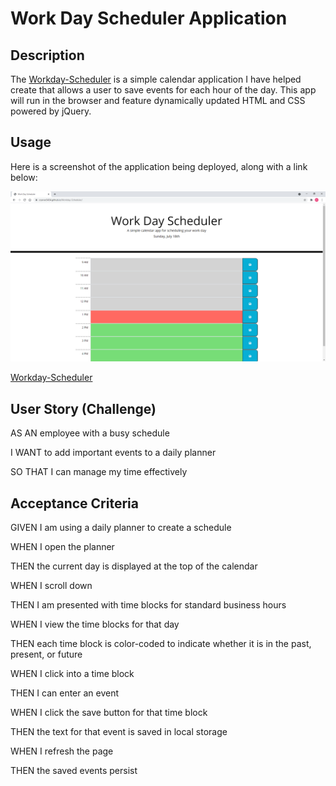 # Work Day Scheduler Application

## Description

The [Workday-Scheduler](https://ccarver3434.github.io/Workday-Scheduler/) is a simple calendar application I have helped create that allows a user to save events for each hour of the day. This app will run in the browser and feature dynamically updated HTML and CSS powered by jQuery.

## Usage

Here is a screenshot of the application being deployed, along with a link below:

![Workday-Scheduler](assets/images/Workday-Scheduler-screenshot.png)

[Workday-Scheduler](https://ccarver3434.github.io/Workday-Scheduler/)

## User Story (Challenge)

AS AN employee with a busy schedule

I WANT to add important events to a daily planner

SO THAT I can manage my time effectively

## Acceptance Criteria

GIVEN I am using a daily planner to create a schedule

WHEN I open the planner

THEN the current day is displayed at the top of the calendar

WHEN I scroll down

THEN I am presented with time blocks for standard business hours

WHEN I view the time blocks for that day

THEN each time block is color-coded to indicate whether it is in the past, present, or future

WHEN I click into a time block

THEN I can enter an event

WHEN I click the save button for that time block

THEN the text for that event is saved in local storage

WHEN I refresh the page

THEN the saved events persist
